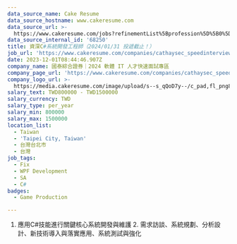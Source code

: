 ```yaml
---
data_source_name: Cake Resume
data_source_hostname: www.cakeresume.com
data_source_url: >-
  https://www.cakeresume.com/jobs?refinementList%5Bprofession%5D%5B0%5D=game-production&range%5Bsalary_range%5D%5Bmin%5D=100000
data_source_internal_id: '68250'
title: 資深C#系統開發工程師（2024/01/31 投遞截止！）
job_url: 'https://www.cakeresume.com/companies/cathaysec_speedinterview_2024/jobs/c3a7ba'
date: 2023-12-01T08:44:46.907Z
company_name: 國泰綜合證券｜2024 軟體 IT 人才快速面試專區
company_page_url: 'https://www.cakeresume.com/companies/cathaysec_speedinterview_2024'
company_logo_url: >-
  https://media.cakeresume.com/image/upload/s--s_qQoD7y--/c_pad,fl_png8,h_200,w_200/v1701313179/ugjvw0ludon1q1s5yvpw.png
salary_text: TWD800000 - TWD1500000
salary_currency: TWD
salary_type: per_year
salary_min: 800000
salary_max: 1500000
location_list:
  - Taiwan
  - 'Taipei City, Taiwan'
  - 台灣台北市
  - 台灣
job_tags:
  - Fix
  - WPF Development
  - SA
  - C#
badges:
  - Game Production

---
```


1. 應用C#技能進行關鍵核心系統開發與維護 2. 需求訪談、系統規劃、分析設計、新技術導入與落實應用、系統測試與強化